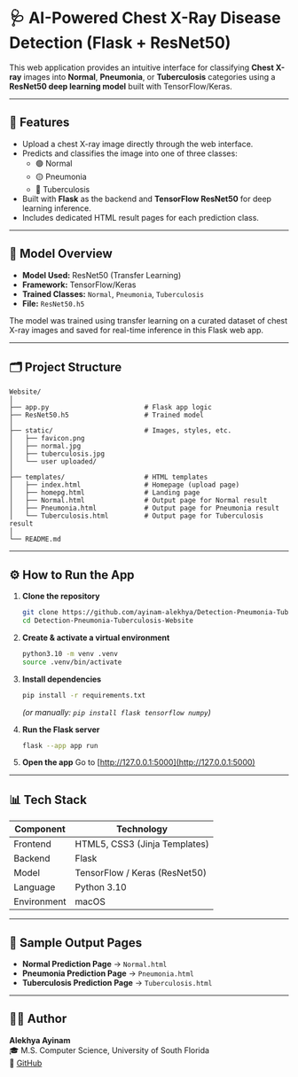 # 🩺 AI-Powered Chest X-Ray Disease Detection (Flask + ResNet50)

This web application provides an intuitive interface for classifying **Chest X-ray** images into **Normal**, **Pneumonia**, or **Tuberculosis** categories using a **ResNet50 deep learning model** built with TensorFlow/Keras.

---

## 🚀 Features
- Upload a chest X-ray image directly through the web interface.  
- Predicts and classifies the image into one of three classes:  
  - 🟢 Normal  
  - 🟡 Pneumonia  
  - 🔴 Tuberculosis  
- Built with **Flask** as the backend and **TensorFlow ResNet50** for deep learning inference.  
- Includes dedicated HTML result pages for each prediction class.  

---

## 🧠 Model Overview
- **Model Used:** ResNet50 (Transfer Learning)
- **Framework:** TensorFlow/Keras
- **Trained Classes:** `Normal`, `Pneumonia`, `Tuberculosis`
- **File:** `ResNet50.h5`

The model was trained using transfer learning on a curated dataset of chest X-ray images and saved for real-time inference in this Flask web app.

---

## 🗂️ Project Structure

```
Website/
│
├── app.py                        # Flask app logic
├── ResNet50.h5                   # Trained model
│
├── static/                       # Images, styles, etc.
│   ├── favicon.png
│   ├── normal.jpg
│   ├── tuberculosis.jpg
│   └── user uploaded/
│
├── templates/                    # HTML templates
│   ├── index.html                # Homepage (upload page)
│   ├── homepg.html               # Landing page
│   ├── Normal.html               # Output page for Normal result
│   ├── Pneumonia.html            # Output page for Pneumonia result
│   └── Tuberculosis.html         # Output page for Tuberculosis result
│
└── README.md
```

---

## ⚙️ How to Run the App

1. **Clone the repository**
   ```bash
   git clone https://github.com/ayinam-alekhya/Detection-Pneumonia-Tuberculosis-Website.git
   cd Detection-Pneumonia-Tuberculosis-Website
   ```

2. **Create & activate a virtual environment**
   ```bash
   python3.10 -m venv .venv
   source .venv/bin/activate
   ```

3. **Install dependencies**
   ```bash
   pip install -r requirements.txt
   ```
   *(or manually: `pip install flask tensorflow numpy`)*

4. **Run the Flask server**
   ```bash
   flask --app app run
   ```

5. **Open the app**
   Go to [http://127.0.0.1:5000](http://127.0.0.1:5000)

---

## 📊 Tech Stack
| Component | Technology |
|------------|-------------|
| Frontend | HTML5, CSS3 (Jinja Templates) |
| Backend | Flask |
| Model | TensorFlow / Keras (ResNet50) |
| Language | Python 3.10 |
| Environment | macOS |

---

## 📸 Sample Output Pages
- **Normal Prediction Page** → `Normal.html`  
- **Pneumonia Prediction Page** → `Pneumonia.html`  
- **Tuberculosis Prediction Page** → `Tuberculosis.html`

---

## 👩‍💻 Author
**Alekhya Ayinam**  
🎓 M.S. Computer Science, University of South Florida  
🔗 [GitHub](https://github.com/ayinam-alekhya)
